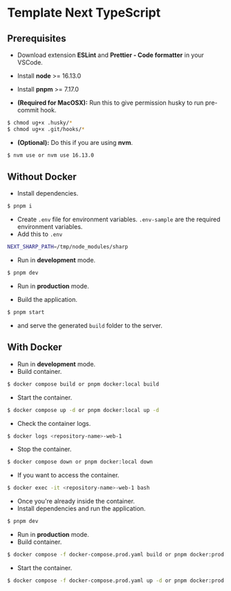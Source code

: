 # Template Next TypeScript

## Prerequisites

- Download extension **ESLint** and **Prettier - Code formatter** in your VSCode.
- Install **node** >= 16.13.0
- Install **pnpm** >= 7.17.0

- **(Required for MacOSX):** Run this to give permission husky to run pre-commit hook.

```bash
$ chmod ug+x .husky/*
$ chmod ug+x .git/hooks/*
```

- **(Optional):** Do this if you are using **nvm**.

```bash
$ nvm use or nvm use 16.13.0
```

## Without Docker

- Install dependencies.

```bash
$ pnpm i
```

- Create `.env` file for environment variables. `.env-sample` are the required environment variables.
- Add this to `.env`

```bash
NEXT_SHARP_PATH=/tmp/node_modules/sharp
```

- Run in **development** mode.

```bash
$ pnpm dev
```

- Run in **production** mode.

- Build the application.

```bash
$ pnpm start
```

- and serve the generated `build` folder to the server.

## With Docker

- Run in **development** mode.
- Build container.

```bash
$ docker compose build or pnpm docker:local build
```

- Start the container.

```bash
$ docker compose up -d or pnpm docker:local up -d
```

- Check the container logs.

```bash
$ docker logs <repository-name>-web-1
```

- Stop the container.

```bash
$ docker compose down or pnpm docker:local down
```

- If you want to access the container.

```bash
$ docker exec -it <repository-name>-web-1 bash
```

- Once you're already inside the container.
- Install dependencies and run the application.

```bash
$ pnpm dev
```

- Run in **production** mode.
- Build container.

```bash
$ docker compose -f docker-compose.prod.yaml build or pnpm docker:prod build
```

- Start the container.

```bash
$ docker compose -f docker-compose.prod.yaml up -d or pnpm docker:prod up -d
```
